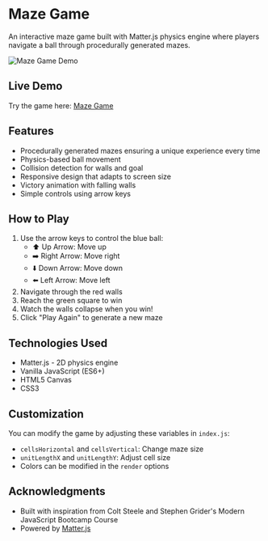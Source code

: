 # Maze Game

An interactive maze game built with Matter.js physics engine where players navigate a ball through procedurally generated mazes.

![Maze Game Demo](demo.gif)

## Live Demo

Try the game here: [Maze Game](https://maze-game-nu.vercel.app/)

## Features

- Procedurally generated mazes ensuring a unique experience every time
- Physics-based ball movement
- Collision detection for walls and goal
- Responsive design that adapts to screen size
- Victory animation with falling walls
- Simple controls using arrow keys

## How to Play

1. Use the arrow keys to control the blue ball:
   - ⬆️ Up Arrow: Move up
   - ➡️ Right Arrow: Move right
   - ⬇️ Down Arrow: Move down
   - ⬅️ Left Arrow: Move left
2. Navigate through the red walls
3. Reach the green square to win
4. Watch the walls collapse when you win!
5. Click "Play Again" to generate a new maze

## Technologies Used

- Matter.js - 2D physics engine
- Vanilla JavaScript (ES6+)
- HTML5 Canvas
- CSS3

## Customization

You can modify the game by adjusting these variables in `index.js`:

- `cellsHorizontal` and `cellsVertical`: Change maze size
- `unitLengthX` and `unitLengthY`: Adjust cell size
- Colors can be modified in the `render` options

## Acknowledgments

- Built with inspiration from Colt Steele and Stephen Grider's Modern JavaScript Bootcamp Course
- Powered by [Matter.js](https://brm.io/matter-js/)
